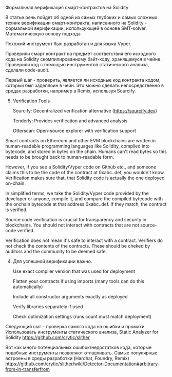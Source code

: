 Формальная верификация смарт-контрактов на Solidity

В статье речь пойдет об одной из самых глубоких и самых сложных техник верификации смарт-контракта, написанного на Solidity - формальной верификации, использующей в основе SMT-solver. Математическую основу подхода 

Похожий инструмент был разработан и для языка Vyper.

Проверили смарт контракт на предмет соответствия его исходного кода на Solidity скомпилированному байт-коду, хранящемуся в чейне. 
Проверили код с помощью инструментов статического анализа, сделали code-audit.

Первый шаг - проверить, является ли исходные код контракта кодом, который был задеплоин в чейн. Это можно сделать непосредственно в средах разработки, например в Remix, используя Sourcify.

5. Verification Tools

    Sourcify: Decentralized verification alternative (https://sourcify.dev)

    Tenderly: Provides verification and advanced analysis

    Otterscan: Open-source explorer with verification support


Smart contracts on Ethereum and other EVM blockchains are written in human-readable programming languages like Solidity, compiled into bytecode, and stored in bytes on the chain. Humans can't read bytes so this needs to be brought back to human-readable form.

However, if you see a Solidity/Vyper code on Github etc., and someone claims this to be the code of the contract at 0xabc..def, you wouldn't know. Verification makes sure that, that Solidity code is actually the one deployed on-chain.

In simplified terms, we take the Solidity/Vyper code provided by the developer or anyone, compile it, and compare the compiled bytecode with the onchain bytecode at that address 0xabc..def. If they match, the contract is verified.

Source code verification is crucial for transparency and security in blockchains. You should not interact with contracts that are not source-code verified.

Verification does not mean it's safe to interact with a contract. Verifiers do not check the contents of the contracts. These should be cheked by auditors and the community to be deemed safe.

4. Для успешной верификации важно.

    Use exact compiler version that was used for deployment

    Flatten your contracts if using imports (many tools can do this automatically)

    Include all constructor arguments exactly as deployed

    Verify libraries separately if used

    Check optimization settings (runs count must match deployment)

Следующий шаг - проверка самого кода на ошибки и промахи
Использовать инструменты статического анализа, 
Static Analyzer for Solidity
https://github.com/crytic/slither

Вот как много потенциальных ошибок/недостатков кода, которые подобные инструменты позволяют отлавливать. Самые популярные встроены в среды разработки (Hardhat, Foundry, Remix)
https://github.com/crytic/slither/wiki/Detector-Documentation#arbitrary-from-in-transferfrom
